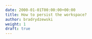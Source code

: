 ```yaml
---
date: 2000-01-01T00:00:00+00:00
title: How to persist the workspace?
author: bradrydzewski
weight: 1
draft: true
---
```


